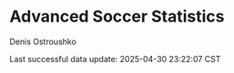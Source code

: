 # Advanced Soccer Statistics
Denis Ostroushko

<!-- gfm -->

Last successful data update: 2025-04-30 23:22:07 CST
